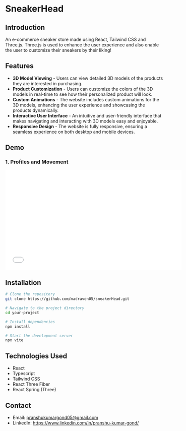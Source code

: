# SneakerHead

## Introduction
An e-commerce sneaker store made using React, Tailwind CSS and Three.js. Three.js is used to enhance the user experience and also enable the user to customize their sneakers by their liking!

## Features
- **3D Model Viewing** - Users can view detailed 3D models of the products they are interested in purchasing.
- **Product Customization** - Users can customize the colors of the 3D models in real-time to see how their personalized product will look.
- **Custom Animations** - The website includes custom animations for the 3D models, enhancing the user experience and showcasing the products dynamically.
- **Interactive User Interface** - An intuitive and user-friendly interface that makes navigating and interacting with 3D models easy and enjoyable.
- **Responsive Design** - The website is fully responsive, ensuring a seamless experience on both desktop and mobile devices.
## Demo
### 1. Profiles and Movement
<iframe width="560" height="315" src="/assets/3d-moving.mp4" frameborder="0" allow="accelerometer; autoplay; encrypted-media; gyroscope; picture-in-picture" allowfullscreen></iframe>

## Installation
```bash
# Clone the repository
git clone https://github.com/madraven05/sneakerHead.git

# Navigate to the project directory
cd your-project

# Install dependencies
npm install

# Start the development server
npx vite
```

## Technologies Used
- React
- Typescript
- Tailwind CSS
- React Three Fiber
- React Spring (Three)

## Contact
- Email: pranshukumargond05@gmail.com
- LinkedIn: https://www.linkedin.com/in/pranshu-kumar-gond/
